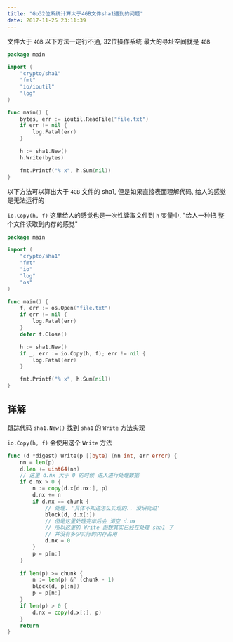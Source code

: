 ```yaml
---
title: "Go32位系统计算大于4GB文件sha1遇到的问题"
date: 2017-11-25 23:11:39
---
```



文件大于 `4GB` 以下方法一定行不通, 32位操作系统 最大的寻址空间就是 `4GB`

```go
package main

import (
	"crypto/sha1"
	"fmt"
	"io/ioutil"
	"log"
)

func main() {
	bytes, err := ioutil.ReadFile("file.txt")
	if err != nil {
		log.Fatal(err)
	}

	h := sha1.New()
	h.Write(bytes)

	fmt.Printf("% x", h.Sum(nil))
}
```

以下方法可以算出大于 `4GB` 文件的 sha1, 但是如果直接表面理解代码, 给人的感觉是无法运行的

`io.Copy(h, f)` 这里给人的感觉也是一次性读取文件到 `h` 变量中, "给人一种把 整个文件读取到内存的感觉"

```go
package main

import (
	"crypto/sha1"
	"fmt"
	"io"
	"log"
	"os"
)

func main() {
	f, err := os.Open("file.txt")
	if err != nil {
		log.Fatal(err)
	}
	defer f.Close()

	h := sha1.New()
	if _, err := io.Copy(h, f); err != nil {
		log.Fatal(err)
	}

	fmt.Printf("% x", h.Sum(nil))
}
```


## 详解

跟踪代码 `sha1.New()` 找到  `sha1` 的 `Write` 方法实现

`io.Copy(h, f)` 会使用这个  `Write` 方法

```go
func (d *digest) Write(p []byte) (nn int, err error) {
	nn = len(p)
    d.len += uint64(nn)
    // 这里 d.nx 大于 0 的时候 进入进行处理数据
	if d.nx > 0 {
		n := copy(d.x[d.nx:], p)
		d.nx += n
		if d.nx == chunk {
            // 处理. '具体不知道怎么实现的.. 没研究过'
            block(d, d.x[:])
            // 但是这里处理完毕后会 清空 d.nx
            // 所以这里的 Write 函数其实已经在处理 sha1 了 
            // 并没有多少实际的内存占用
			d.nx = 0
		}
		p = p[n:]
    }
    
	if len(p) >= chunk {
		n := len(p) &^ (chunk - 1)
		block(d, p[:n])
		p = p[n:]
	}
	if len(p) > 0 {
		d.nx = copy(d.x[:], p)
	}
	return
}
```


